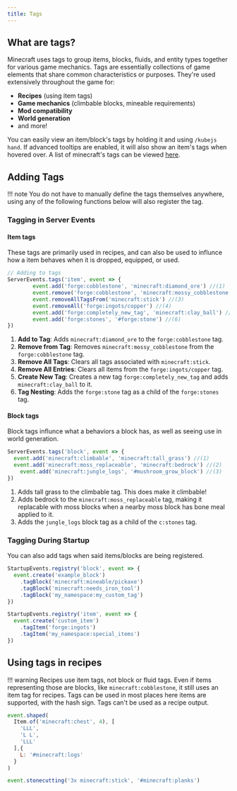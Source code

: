 ```yaml
---
title: Tags
---
```


## What are tags?

Minecraft uses tags to group items, blocks, fluids, and entity types together for various game mechanics. Tags are essentially collections of game elements that share common characteristics or purposes. They're used extensively throughout the game for: 

- **Recipes** (using item tags)
- **Game mechanics** (climbable blocks, mineable requirements)
- **Mod compatibility**
- **World generation**
- and more!

You can easily view an item/block's tags by holding it and using `/kubejs hand`. If advanced tooltips are enabled, it will also show an item's tags when hovered over. A list of minecraft's tags can be viewed [here](https://minecraft.wiki/w/Tag_(Java_Edition)#List_of_tag_types).
## Adding Tags
!!! note
    You do not have to manually define the tags themselves anywhere, using any of the following functions below will also register the tag.
### Tagging in Server Events
#### Item tags 
These tags are primarily used in recipes, and can also be used to influnce how a item behaves when it is dropped, equipped, or used. 
```javascript
// Adding to tags
ServerEvents.tags('item', event => {
        event.add('forge:cobblestone', 'minecraft:diamond_ore') //(1)
        event.remove('forge:cobblestone', 'minecraft:mossy_cobblestone') //(2)
        event.removeAllTagsFrom('minecraft:stick') //(3)
        event.removeAll('forge:ingots/copper') //(4)
        event.add('forge:completely_new_tag', 'minecraft:clay_ball') //(5)
        event.add('forge:stones', '#forge:stone') //(6)
})
```

1. **Add to Tag**: Adds `minecraft:diamond_ore` to the `forge:cobblestone` tag.  
2. **Remove from Tag**: Removes `minecraft:mossy_cobblestone` from the `forge:cobblestone` tag.  
3. **Remove All Tags**: Clears all tags associated with `minecraft:stick`.  
4. **Remove All Entries**: Clears all items from the `forge:ingots/copper` tag.  
5. **Create New Tag**: Creates a new tag `forge:completely_new_tag` and adds `minecraft:clay_ball` to it.  
6. **Tag Nesting**: Adds the `forge:stone` tag as a child of the `forge:stones` tag.  

#### Block tags
Block tags influnce what a behaviors a block has, as well as seeing use in world generation.
```js
ServerEvents.tags('block', event => {
  event.add('minecraft:climbable', 'minecraft:tall_grass') //(1)
  event.add('minecraft:moss_replaceable', 'minecraft:bedrock') //(2)
    event.add('minecraft:jungle_logs', '#mushroom_grow_block') //(3)
})
```

1. Adds tall grass to the climbable tag. This does make it climbable!
2. Adds bedrock to the `minecraft:moss_replaceable` tag, making it replacable with moss blocks when a nearby moss block has bone meal applied to it. 
3. Adds the `jungle_logs` block tag as a child of the `c:stones` tag. 

### Tagging During Startup 
You can also add tags when said items/blocks are being registered.
```javascript
StartupEvents.registry('block', event => {
  event.create('example_block')
    .tagBlock('minecraft:mineable/pickaxe')
    .tagBlock('minecraft:needs_iron_tool')
    .tagBlock('my_namespace:my_custom_tag')
})

StartupEvents.registry('item', event => {
  event.create('custom_item')
    .tagItem('forge:ingots')
    .tagItem('my_namespace:special_items')
})
```

## Using tags in recipes
!!! warning
    Recipes use item tags, not block or fluid tags. Even if items representing those are blocks, like `minecraft:cobblestone`, it still uses an item tag for recipes.
Tags can be used in most places here items are supported, with the hash sign. Tags can't be used as a recipe output.

```js
event.shaped(
  Item.of('minecraft:chest', 4), [
    'LLL',
    'L L', 
    'LLL'
  ],{
    L: '#minecraft:logs'
  }
)

event.stonecutting('3x minecraft:stick', '#minecraft:planks')

```

